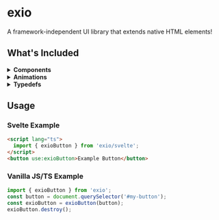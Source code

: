 # exio

A framework-independent UI library that extends native HTML elements!

## What's Included

<details>
  <summary><strong>Components</strong></summary>
  <ul>
    <li><code>exioApp</code></li>
    <li><code>exioButton</code></li>
    <li><code>exioCard</code></li>
    <li><code>exioSwitch</code></li>
    <li><code>exioIcon</code></li>
    <li><code>exioLoadingBar</code></li>
    </ul>
</details>

<details>
  <summary><strong>Animations</strong></summary>
  <ul>
    <li><code>exioFlyInAnimation</code></li>
    <li><code>exioFadeInAnimation</code></li>
    <li><code>exioZoomInAnimation</code></li>
    </ul>
</details>

<details>
  <summary><strong>Typedefs</strong></summary>
  <ul>
    <li><code>ExioNode</code></li>
    </ul>
</details>

## Usage

### Svelte Example

```html
<script lang="ts">
  import { exioButton } from 'exio/svelte';
</script>
<button use:exioButton>Example Button</button>
```

### Vanilla JS/TS Example

```ts
import { exioButton } from 'exio';
const button = document.querySelector('#my-button');
const exioButton = exioButton(button);
exioButton.destroy();
```

